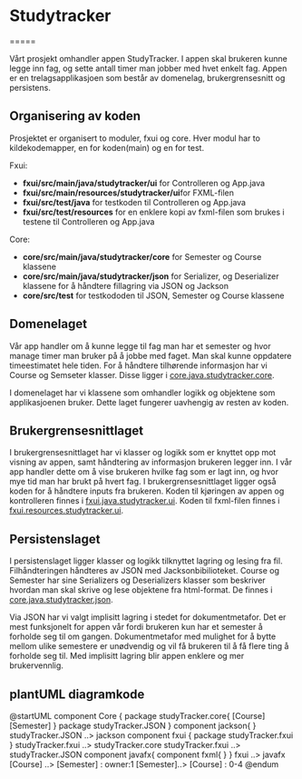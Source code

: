 # Studytracker
=====

Vårt prosjekt omhandler appen StudyTracker. I appen skal brukeren kunne legge inn fag, og sette antall timer man jobber med hvet enkelt fag.
Appen er en trelagsapplikasjoen som består av domenelag, brukergrensesnitt og persistens. 

## Organisering av koden
Prosjektet er organisert to moduler, fxui og core. Hver modul har to kildekodemapper, en for koden(main) og en for test.

Fxui:
- **fxui/src/main/java/studytracker/ui** for Controlleren og App.java
- **fxui/src/main/resources/studytracker/ui**for FXML-filen
- **fxui/src/test/java** for testkoden til Controlleren og App.java
- **fxui/src/test/resources** for en enklere kopi av fxml-filen som brukes i testene til Controlleren og App.java

Core:
- **core/src/main/java/studytracker/core** for Semester og Course klassene
- **core/src/main/java/studytracker/json** for Serializer, og Deserializer klassene for å håndtere fillagring via JSON og Jackson
- **core/src/test** for testkododen til JSON, Semester og Course klassene


## Domenelaget

Vår app handler om å kunne legge til fag man har et semester og hvor manage timer man bruker på å jobbe med faget. Man skal kunne oppdatere timeestimatet hele tiden. For å
håndtere tilhørende informasjon har vi Course og Semseter klasser. Disse ligger i [core.java.studytracker.core](https://gitlab.stud.idi.ntnu.no/it1901/groups-2020/gr2066/gr2066/-/tree/master/IT1901%2Fcore%2Fsrc%2Fmain%2Fjava%2Fstudytracker%2Fcore).

I domenelaget har vi klassene som omhandler logikk og objektene som applikasjoenen bruker. Dette laget fungerer uavhengig av resten av koden. 

## Brukergrensesnittlaget

I brukergrensesnittlaget har vi klasser og logikk som er knyttet opp mot visning av appen,
samt håndtering av informasjon brukeren legger inn. I vår app handler dette om å vise brukeren hvilke fag som er lagt inn, og hvor mye tid man har brukt på hvert fag. 
I brukergrensesnittlaget ligger også koden for å håndtere inputs fra brukeren. Koden til kjøringen av appen og kontrolleren finnes i [fxui.java.studytracker.ui](https://gitlab.stud.idi.ntnu.no/it1901/groups-2020/gr2066/gr2066/-/tree/master/IT1901%2Ffxui%2Fsrc%2Fmain%2Fjava%2Fstudytracker%2Fui).
Koden til fxml-filen finnes i [fxui.resources.studytracker.ui](https://gitlab.stud.idi.ntnu.no/it1901/groups-2020/gr2066/gr2066/-/tree/master/IT1901%2Ffxui%2Fsrc%2Fmain%2Fresources%2Fstudytracker%2Fui).


## Persistenslaget

I persistenslaget ligger klasser og logikk tilknyttet lagring og lesing fra fil. Filhåndteringen håndteres av JSON med Jacksonbibilioteket. 
Course og Semester har sine Serializers og Deserializers klasser som beskriver hvordan man skal skrive og lese objektene fra html-format. De finnes i [core.java.studytracker.json](https://gitlab.stud.idi.ntnu.no/it1901/groups-2020/gr2066/gr2066/-/tree/master/IT1901%2Fcore%2Fsrc%2Fmain%2Fjava%2Fstudytracker%2Fjson).

Via JSON har vi valgt implisitt lagring i stedet for dokumentmetafor. Det er mest funksjonelt for appen vår fordi brukeren kun har et semester å forholde seg til om gangen.
Dokumentmetafor med mulighet for å bytte mellom ulike semestere er unødvendig og vil få brukeren til å få flere ting å forholde seg til. Med implisitt lagring blir appen
enklere og mer brukervennlig.

## plantUML diagramkode

@startUML
component Core {
    package studyTracker.core{
        [Course]
        [Semester]
    }
    package studyTracker.JSON
}
component jackson{
}
studyTracker.JSON ..> jackson
component fxui {
    package studyTracker.fxui
}
studyTracker.fxui ..> studyTracker.core
studyTracker.fxui ..> studyTracker.JSON
component javafx{
    component fxml{
    }
}
fxui ..> javafx
[Course] ..> [Semester] : owner:1
[Semester]..> [Course] : 0-4
@endum